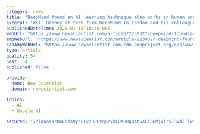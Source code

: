 ```yaml
---
category: news
title: "DeepMind found an AI learning technique also works in human brains"
excerpt: "Will Dabney at tech firm DeepMind in London and his colleagues have found that a recent development in machine learning called distributional reinforcement learning also provides a new explanation ..."
publishedDateTime: 2020-01-15T18:40:00Z
webUrl: "https://www.newscientist.com/article/2230327-deepmind-found-an-ai-learning-technique-also-works-in-human-brains/"
ampWebUrl: "https://www.newscientist.com/article/2230327-deepmind-found-an-ai-learning-technique-also-works-in-human-brains/amp/"
cdnAmpWebUrl: "https://www-newscientist-com.cdn.ampproject.org/c/s/www.newscientist.com/article/2230327-deepmind-found-an-ai-learning-technique-also-works-in-human-brains/amp/"
type: article
quality: 54
heat: 54
published: false

provider:
  name: New Scientist
  domain: newscientist.com

topics:
  - AI
  - Google AI

secured: "7Plq6nYNcB6FodX9ycuFy2UPGVqQ/vbLDsURgOAtSXCi3HMjVirST3vAlTiwiKgfn7h7dHoOKu5wth05xpqpb7S2/9g3uCxNNWUnWg6kKfdyYBk/w4bO9l6poIV3jPrOz9muXQoaHc0H9c/VXqZkk/pMpoSa9L7MqCC7ySSo/wI+zf7gPQriZsdshe21isjxcRdc11Yh230gYYD6J0+oM9dDwEADG05GxXoZKDg/5IxD0FrxN0PyQInz3i2oE1tMngzearthFfhhlaMBF44qAQ47bIWCl5l/pQ3QZ2FLZgfFmG3FgofnKwgyHl9KUA4x;A8zGLIEBSNxKhbIfEVROQQ=="
---
```



